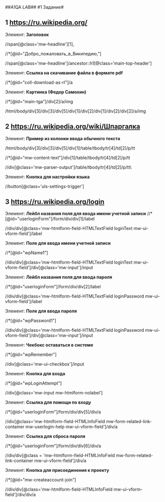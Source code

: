 ##A1QA LAB##
#1 Задание#

## 1 https://ru.wikipedia.org/ ##

Элемент: **Заголовок**

//span[@class='mw-headline'][1], 

//*[@id="Добро_пожаловать_в_Википедию,"]

//span[@class='mw-headline']/ancestor::h1[@class='main-top-header']

Элемент: **Ссылка на скачивание файла в формате pdf**

//*[@id="coll-download-as-rl"]/a 

Элемент: **Картинка (Федор Самохин)**

//*[@id="main-tga"]/div[2]/a/img

/html/body/div[3]/div[3]/div[5]/div[1]/div[2]/div[1]/div[2]/div[2]/a/img

## 2 https://ru.wikipedia.org/wiki/Шпаргалка ##


Элемент: **Пример из колонки ввода обычного текста**

/html/body/div[3]/div[3]/div[5]/div[1]/table/tbody/tr[4]/td[2]/p/tt

//*[@id="mw-content-text"]/div[1]/table/tbody/tr[4]/td[2]/p/tt

//div[@class='mw-parser-output']/table/tbody/tr[4]/td[2]/p/tt\

Элемент: **Кнопка для настройки языка**

//button[@class='uls-settings-trigger']


## 3 https://ru.wikipedia.org/login ##

Элемент: **Лейбл названия поля для ввода имени учетной записи**
//*[@id="userloginForm"]/form/div/div[1]/label

//div/div[@class='mw-htmlform-field-HTMLTextField loginText mw-ui-vform-field']/label

Элемент: **Поле для ввода имени учетной записи**

//*[@id="wpName1"]

//div/div[@class='mw-htmlform-field-HTMLTextField loginText mw-ui-vform-field']/div[@class='mw-input']/input

Элемент: **Лейбл названия поля для ввода пароля**

//*[@id="userloginForm"]/form/div/div[2]/label 

//div/div[@class='mw-htmlform-field-HTMLTextField loginPassword mw-ui-vform-field']/label

Элемент: **Поле для ввода пароля**

//*[@id="wpPassword1"]

//div/div[@class='mw-htmlform-field-HTMLTextField loginPassword mw-ui-vform-field']/div[@class='mw-input']/input

Элемент: **Чекбокс оставаться в системе**

//*[@id="wpRemember"]

 //div[@class='mw-ui-checkbox']/input

Элемент: **Кнопка для входа**

//*[@id="wpLoginAttempt"]

//div[@class='mw-input mw-htmlform-nolabel']

Элемент: **Ссылка для помощи по входу**

//*[@id="userloginForm"]/form/div/div[5]/div/a

//div[@class='mw-htmlform-field-HTMLInfoField mw-form-related-link-container mw-userlogin-help mw-ui-vform-field']/div/a

Элемент: **Ссылка для сброса пароля**


//*[@id="userloginForm"]/form/div/div[6]/div/a

//div/div[@class = 'mw-htmlform-field-HTMLInfoField mw-form-related-link-container mw-ui-vform-field']/div/a


Элемент: **Кнопка для присоединения к проекту**

//*[@id="mw-createaccount-join"]

 //div/div[@class='mw-htmlform-field-HTMLInfoField mw-ui-vform-field']/div/div/a

